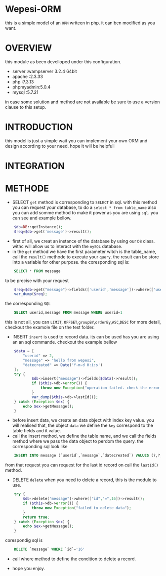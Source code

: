 # Wepesi-ORM
this is a simple model of an `ORM` writeen in php. it can ben modified as you want.

# OVERVIEW
this module as been develloped under this configuration. 
- server    :wampserver 3.2.4 64bit
- apache    :2.3.33
- php       :7.3.13
- phpmyadmin:5.0.4
- mysql     :5.7.21

in case some solution and method are not available be sure to use a version clause to this setup.
# INTRODUCTION 
this model is just a simple wait you can implement your own ORM and design according to your need.
hope it wiil be helpfull

# INTEGRATION
# METHODE
* SELECT
`get` method is corresponding to `SELECT` in sql. with this method you can request your database,
to do a `select * from table_name` also you can add somme method to make it power as you are using `sql`.
you can see and example bellow.
```php
    $db=DB::getInstance();
    $req=$db->get('message')->result();
```
- first of all, we creat an instance of the database by using our `DB` class. withc will allow us to interact with the `mySQL` database.
- in the `get` method we have the first parameter witch is the table_name, call the `result()` methode to execute your `query`.
the result can be store into a variable for other purpose.
the coresponding sql is:
```sql
    SELECT * FROM message
```
to be precise with your request
```php
    $req=$db->get("message")->fields(['userid','message'])->where(['userid',"=",1])->result();
    var_dump($req);
```
the corresponding `SQL`
```sql
    SELECT userid,message FROM message WHERE userid=1
```
this is not all, you can `LIMIT`, `OFFSET`,`groupBY`,`orderBy`,`ASC`,`DESC`
for more detail, checkout the examole file on the test folder.

* INSERT
`insert` is used to record data. its can be used has you are using an an sql commande.
checkout the example bellow
```php
    $data = [
        "userid" => 2,
        "message" => "hello from wepesi",
        "datecreated" => Date('Y-m-d H:i:s')
    ];
    try {
            $db->insert("message")->fields($data)->result();
            if ($this->db->error()) {
                throw new Exception("operation failed. check the error description");
            }
            var_dump($this->db->lastId());
    } catch (Exception $ex) {
        echo $ex->getMessage();
    }
```
- before insert data, we create an data object with index key value.
you will realised that, the object `data` we define the `key` correspond to the table fields and it value.
- call the insert method, we define the table name, and we call the fields method where we pass the data object to perdom the query.
the corresponding sql look like
```sql
    INSERT INTO message (`userid`,`message`,`datecreated`) VALUES (?,?,?)
```
from that request you can request for the last id record on call the `lastId()` method.

* DELETE
`delete` when you need to delete a record, this is the module to use.
```php
    try {
        $db->delete("message")->where(["id","=",16])->result();
        if ($this->db->error()) {
            throw new Exception("failed to delete data");
        }
        return true;
    } catch (Exception $ex) {
        echo $ex->getMessage();
    }
```
corespondig sql is
```sql
    DELETE `message` WHERE `id`='16'
```
- call where method to define the condition to delete a record.

* hope you enjoy.
